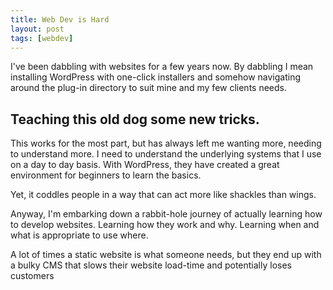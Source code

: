 ```yaml
---
title: Web Dev is Hard
layout: post
tags: [webdev]
---
```


I've been dabbling with websites for a few years now. By dabbling I mean installing WordPress with one-click installers and somehow navigating around the plug-in directory to suit mine and my few clients needs.

<!--more-->

## Teaching this old dog some new tricks.

This works for the most part, but has always left me wanting more, needing to understand more. I need to understand the underlying systems that I use on a day to day basis. With WordPress, they have created a great environment for beginners to learn the basics.

Yet, it coddles people in a way that can act more like shackles than wings.   

Anyway, I'm embarking down a rabbit-hole journey of actually learning how to develop websites. Learning how they work and why. Learning when and what is appropriate to use where.   

A lot of times a static website is what someone needs, but they end up with a bulky CMS that slows their website load-time and potentially loses customers
